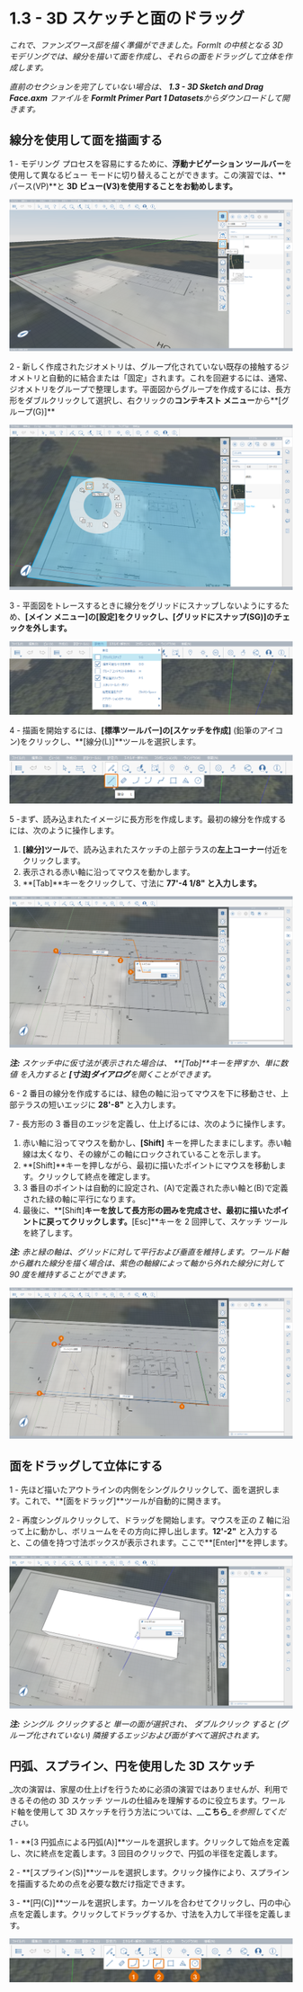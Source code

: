 # 1.3 - 3D スケッチと面のドラッグ

_これで、ファンズワース邸を描く準備ができました。FormIt の中核となる 3D モデリングでは、線分を描いて面を作成し、それらの面をドラッグして立体を作成します。_

_直前のセクションを完了していない場合は、_ _**1.3 - 3D Sketch and Drag Face.axm**_ _ファイルを_ _**FormIt Primer Part 1 Datasets**からダウンロードして開きます。_

## **線分を使用して面を描画する**

1 - モデリング プロセスを容易にするために、**浮動ナビゲーション ツールバー**を使用して異なるビュー モードに切り替えることができます。この演習では、**パース\(VP\)**と **3D ビュー\(V3\)を使用することをお勧めします。**

![](../../.gitbook/assets/0%20%284%29.png)

2 - 新しく作成されたジオメトリは、グループ化されていない既存の接触するジオメトリと自動的に結合または「固定」されます。これを回避するには、通常、ジオメトリをグループで整理します。平面図からグループを作成するには、長方形をダブルクリックして選択し、右クリックの**コンテキスト メニュー**から**[グループ\(G\)]**

![](../../.gitbook/assets/1%20%282%29.png)

3 - 平面図をトレースするときに線分をグリッドにスナップしないようにするため、**[メイン メニュー]**の**[設定]**をクリックし、**[グリッドにスナップ\(SG\)]のチェックを外します。**

![](../../.gitbook/assets/2%20%2812%29.png)

4 - 描画を開始するには、**[標準ツールバー]**の**[スケッチを作成]** (鉛筆のアイコン)をクリックし、**[線分\(L\)]**ツールを選択します。

![](../../.gitbook/assets/3%20%2817%29.png)

5 -まず、読み込まれたイメージに長方形を作成します。最初の線分を作成するには、次のように操作します。

1. **[線分]ツール**で、読み込まれたスケッチの上部テラスの**左上コーナー**付近をクリックします。
2. 表示される赤い軸に沿ってマウスを動かします。
3. **[Tab]**キーをクリックして、寸法に **77'-4 1/8" と入力します。**

![](../../.gitbook/assets/4%20%2816%29.png)

_**注:** スケッチ中に仮寸法が表示された場合は、_ _**[Tab]**キーを押すか、単に数値_ _を入力すると_ _**[寸法]ダイアログ**を開くことができます。_

6 - 2 番目の線分を作成するには、緑色の軸に沿ってマウスを下に移動させ、上部テラスの短いエッジに **28'-8"** と入力します。

7 - 長方形の 3 番目のエッジを定義し、仕上げるには、次のように操作します。

1. 赤い軸に沿ってマウスを動かし、**[Shift]** キーを押したままにします。赤い軸線は太くなり、その線がこの軸にロックされていることを示します。
2. **[Shift]**キーを押しながら、最初に描いたポイントにマウスを移動します。クリックして終点を確定します。
3. 3 番目のポイントは自動的に設定され、\(A\)で定義された赤い軸と\(B\)で定義された緑の軸に平行になります。
4. 最後に、**[Shift]**キーを放して長方形の囲みを完成させ、最初に描いたポイントに戻ってクリックします。**[Esc]**キーを 2 回押して、スケッチ ツールを終了します。

_**注:**_ _赤と緑の軸は、グリッドに対して平行および垂直を維持します。ワールド軸から離れた線分を描く場合は、紫色の軸線によって軸から外れた線分に対して 90 度を維持することができます。_

![](../../.gitbook/assets/5%20%282%29.png)

## **面をドラッグして立体にする**

1 - 先ほど描いたアウトラインの内側をシングルクリックして、面を選択します。これで、**[面をドラッグ]**ツールが自動的に開きます。

2 - 再度シングルクリックして、ドラッグを開始します。マウスを正の Z 軸に沿って上に動かし、ボリュームをその方向に押し出します。**12'-2"** と入力すると、この値を持つ寸法ボックスが表示されます。ここで**[Enter]**を押します。

![](../../.gitbook/assets/6%20%283%29.png)

_**注:**_ _シングル_ _クリックすると_ _単一の面が選択され、_ _ダブルクリック_ _すると \(グループ化されていない\) 隣接するエッジおよび面がすべて選択されます。_

## **円弧、スプライン、円を使用した 3D スケッチ**

_次の演習は、家屋の仕上げを行うために必須の演習ではありませんが、利用できるその他の 3D スケッチ ツールの仕組みを理解するのに役立ちます。ワールド軸を使用して 3D スケッチを行う方法については、__**こちら**__を参照してください。_

1 - **[3 円弧点による円弧\(A\)]**ツールを選択します。クリックして始点を定義し、次に終点を定義します。3 回目のクリックで、円弧の半径を定義します。

2 - **[スプライン\(S\)]**ツールを選択します。クリック操作により、スプラインを描画するための点を必要な数だけ指定できます。

3 - **[円\(C\)]**ツールを選択します。カーソルを合わせてクリックし、円の中心点を定義します。クリックしてドラッグするか、寸法を入力して半径を定義します。

![](../../.gitbook/assets/7%20%287%29.png)

